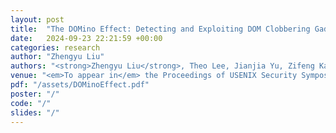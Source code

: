```yaml
---
layout: post
title:  "The DOMino Effect: Detecting and Exploiting DOM Clobbering Gadgets via Concolic Execution with Symbolic DOM"
date:   2024-09-23 22:21:59 +00:00
categories: research
author: "Zhengyu Liu"
authors: "<strong>Zhengyu Liu</strong>, Theo Lee, Jianjia Yu, Zifeng Kang, and Yinzhi Cao"
venue: "<em>To appear in</em> the Proceedings of USENIX Security Symposium, 2025"
pdf: "/assets/DOMinoEffect.pdf"
poster: "/"
code: "/"
slides: "/"
---
```

